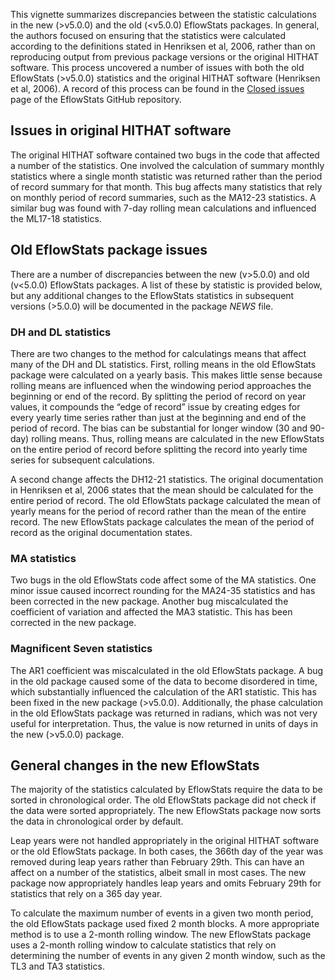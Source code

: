 This vignette summarizes discrepancies between the statistic
calculations in the new (&gt;v5.0.0) and the old (&lt;v5.0.0) EflowStats
packages. In general, the authors focused on ensuring that the
statistics were calculated according to the definitions stated in
Henriksen et al, 2006, rather than on reproducing output from previous
package versions or the original HITHAT software. This process uncovered
a number of issues with both the old EflowStats (&gt;v5.0.0) statistics
and the original HITHAT software (Henriksen et al, 2006). A record of
this process can be found in the [Closed
issues](https://github.com/DOI-USGS/EflowStats/issues?q=is%3Aissue+is%3Aclosed)
page of the EflowStats GitHub repository.

## Issues in original HITHAT software

The original HITHAT software contained two bugs in the code that
affected a number of the statistics. One involved the calculation of
summary monthly statistics where a single month statistic was returned
rather than the period of record summary for that month. This bug
affects many statistics that rely on monthly period of record summaries,
such as the MA12-23 statistics. A similar bug was found with 7-day
rolling mean calculations and influenced the ML17-18 statistics.

## Old EflowStats package issues

There are a number of discrepancies between the new (v&gt;5.0.0) and old
(v&lt;5.0.0) EflowStats packages. A list of these by statistic is
provided below, but any additional changes to the EflowStats statistics
in subsequent versions (&gt;5.0.0) will be documented in the package
*NEWS* file.

### DH and DL statistics

There are two changes to the method for calculatings means that affect
many of the DH and DL statistics. First, rolling means in the old
EflowStats package were calculated on a yearly basis. This makes little
sense because rolling means are influenced when the windowing period
approaches the beginning or end of the record. By splitting the period
of record on year values, it compounds the “edge of record” issue by
creating edges for every yearly time series rather than just at the
beginning and end of the period of record. The bias can be substantial
for longer window (30 and 90-day) rolling means. Thus, rolling means are
calculated in the new EflowStats on the entire period of record before
splitting the record into yearly time series for subsequent
calculations.

A second change affects the DH12-21 statistics. The original
documentation in Henriksen et al, 2006 states that the mean should be
calculated for the entire period of record. The old EflowStats package
calculated the mean of yearly means for the period of record rather than
the mean of the entire record. The new EflowStats package calculates the
mean of the period of record as the original documentation states.

### MA statistics

Two bugs in the old EflowStats code affect some of the MA statistics.
One minor issue caused incorrect rounding for the MA24-35 statistics and
has been corrected in the new package. Another bug miscalculated the
coefficient of variation and affected the MA3 statistic. This has been
corrected in the new package.

### Magnificent Seven statistics

The AR1 coefficient was miscalculated in the old EflowStats package. A
bug in the old package caused some of the data to become disordered in
time, which substantially influenced the calculation of the AR1
statistic. This has been fixed in the new package (&gt;v5.0.0).
Additionally, the phase calculation in the old EflowStats package was
returned in radians, which was not very useful for interpretation. Thus,
the value is now returned in units of days in the new (&gt;v5.0.0)
package.

## General changes in the new EflowStats

The majority of the statistics calculated by EflowStats require the data
to be sorted in chronological order. The old EflowStats package did not
check if the data were sorted appropriately. The new EflowStats package
now sorts the data in chronological order by default.

Leap years were not handled appropriately in the original HITHAT
software or the old EflowStats package. In both cases, the 366th day of
the year was removed during leap years rather than February 29th. This
can have an affect on a number of the statistics, albeit small in most
cases. The new package now appropriately handles leap years and omits
February 29th for statistics that rely on a 365 day year.

To calculate the maximum number of events in a given two month period,
the old EflowStats package used fixed 2 month blocks. A more appropriate
method is to use a 2-month rolling window. The new EflowStats package
uses a 2-month rolling window to calculate statistics that rely on
determining the number of events in any given 2 month window, such as
the TL3 and TA3 statistics.
